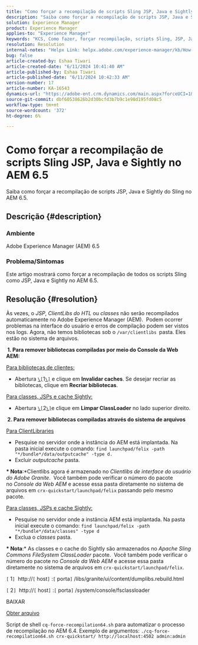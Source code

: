 ```yaml
---
title: "Como forçar a recompilação de scripts Sling JSP, Java e Sightly no AEM 6.5"
description: "Saiba como forçar a recompilação de scripts JSP, Java e Sightly do Sling no AEM 6.5."
solution: Experience Manager
product: Experience Manager
applies-to: "Experience Manager"
keywords: "KCS, Como fazer, forçar recompilação, scripts Sling, JSP, Java, Sightly, AEM 6.5, Adobe Experience Manager 6.5, Classes"
resolution: Resolution
internal-notes: "Helpx Link: helpx.adobe.com/experience-manager/kb/How-to-force-a-recompilation-of-all-Sling-scripts-jsps-java-sightly-on-AEM-6-4.html"
bug: false
article-created-by: Eshaa Tiwari
article-created-date: "6/11/2024 10:41:40 AM"
article-published-by: Eshaa Tiwari
article-published-date: "6/11/2024 10:42:33 AM"
version-number: 17
article-number: KA-16543
dynamics-url: "https://adobe-ent.crm.dynamics.com/main.aspx?forceUCI=1&pagetype=entityrecord&etn=knowledgearticle&id=e594a028-df27-ef11-840a-6045bd029b18"
source-git-commit: dbf60538626b2d30bcfd3b7b9c1e98d195fd08c5
workflow-type: tm+mt
source-wordcount: '372'
ht-degree: 6%

---
```


# Como forçar a recompilação de scripts Sling JSP, Java e Sightly no AEM 6.5


Saiba como forçar a recompilação de scripts JSP, Java e Sightly do Sling no AEM 6.5.

## Descrição {#description}


### <b>Ambiente</b>

Adobe Experience Manager (AEM) 6.5

### <b>Problema/Sintomas</b>

Este artigo mostrará como forçar a recompilação de todos os scripts Sling como JSP, Java e Sightly no AEM 6.5.


## Resolução {#resolution}


Às vezes, o *JSP*, *ClientLibs do HTL* ou *classes* não serão recompilados automaticamente no Adobe Experience Manager (AEM).  Podem ocorrer problemas na interface do usuário e erros de compilação podem ser vistos nos logs. Agora, não temos bibliotecas sob o `/var/clientlibs `pasta. Eles estão no sistema de arquivos.

<b> 1. Para remover bibliotecas compiladas por meio do Console da Web AEM:</b>

<u>Para bibliotecas de clientes:</u>

- Abertura [`\[`](https://libs/granite/ui/content/dumplibs.rebuild.html)1[`\]`](https://libs/granite/ui/content/dumplibs.rebuild.html) e clique em <b>Invalidar caches</b>. Se desejar recriar as bibliotecas, clique em <b>Recriar bibliotecas</b>.


<u>Para classes, JSPs e cache Sightly:</u>

- Abertura [`\[`](https://&lt;host>:&lt;port>/system/console/fsclassloader)2[`\]`](https://&lt;host>:&lt;port>/system/console/fsclassloader)e clique em <b>Limpar ClassLoader</b> no lado superior direito.


<b> 2. Para remover bibliotecas compiladas através do sistema de arquivos</b>

<u>Para ClientLibraries</u>

- Pesquise no servidor onde a instância do AEM está implantada. Na pasta inicial execute o comando: `find launchpad/felix -path "*/bundle*/data/outputcache" -type d.`
- Excluir *outputcache* pasta.


<b>* Nota</b>:*Clientlibs agora é armazenado no *Clientlibs de interface do usuário do Adobe Granite*.  Você também pode verificar o número do pacote no *Console da Web AEM* e acesse essa pasta diretamente no sistema de arquivos em `crx-quickstart/launchpad/felix` passando pelo mesmo pacote.

<u>Para classes, JSPs e cache Sightly:</u>

- Pesquise no servidor onde a instância AEM está implantada. Na pasta inicial execute o comando: `find launchpad/felix -path "*/bundle*/data/classes" -type d`
- Exclua o *classes* pasta.


<b>* Nota</b>:* As classes e o cache do Sightly são armazenados no *Apache Sling Commons FileSystem ClassLoader* pacote.  Você também pode verificar o número do pacote no *Console da Web AEM* e acesse essa pasta diretamente no sistema de arquivos em `crx-quickstart/launchpad/felix`.

`[` 1`]`  http://`[` host`]` :`[` porta`]` /libs/granite/ui/content/dumplibs.rebuild.html

`[` 2`]`  http://`[` host`]` :`[` porta`]` /system/console/fsclassloader



BAIXAR

[Obter arquivo](https://helpx.adobe.com/content/dam/help/en/experience-manager/kb/How-to-force-a-recompilation-of-all-Sling-scripts-jsps-java-sightly-on-AEM-6-4/_jcr_content/main-pars/download_section/download-1/cq-force-recompilation64.zip "cq-force-recompilation64.zip")

Script de shell `cq-force-recompilation64.sh` para automatizar o processo de recompilação no AEM 6.4. Exemplo de argumentos: `./cq-force-recompilation64.sh crx-quickstart/ http://localhost:4502 admin:admin`
